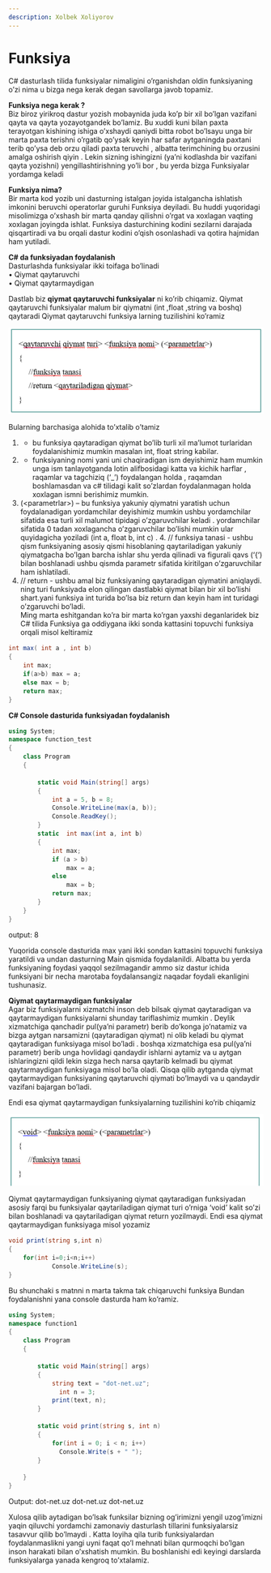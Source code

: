 ```yaml
---
description: Xolbek Xoliyorov
---
```


# Funksiya

C\# dasturlash tilida funksiyalar nimaligini o’rganishdan oldin funksiyaning o’zi nima u bizga nega kerak degan savollarga javob topamiz.

**Funksiya nega kerak ?**  
Biz biroz yirikroq dastur yozish mobaynida juda ko’p bir xil bo’lgan vazifani qayta va qayta yozayotgandek bo’lamiz. Bu xuddi kuni bilan paxta terayotgan kishining ishiga o’xshaydi qaniydi bitta robot bo’lsayu unga bir marta paxta terishni o’rgatib qo’ysak keyin har safar aytganingda paxtani terib qo’ysa deb orzu qiladi paxta teruvchi , albatta terimchining bu orzusini amalga oshirish qiyin . Lekin sizning ishingizni \(ya’ni kodlashda bir vazifani qayta yozishni\) yengillashtirishning yo’li bor , bu yerda bizga Funksiyalar yordamga keladi

**Funksiya nima?**  
Bir marta kod yozib uni dasturning istalgan joyida istalgancha ishlatish imkonini beruvchi operatorlar guruhi Funksiya deyiladi. Bu huddi yuqoridagi misolimizga o’xshash bir marta qanday qilishni o’rgat va xoxlagan vaqting xoxlagan joyingda ishlat. Funksiya dasturchining kodini sezilarni darajada qisqartiradi va bu orqali dastur kodini o’qish osonlashadi va qotira hajmidan ham yutiladi.

**C\# da funksiyadan foydalanish**  
Dasturlashda funksiyalar ikki toifaga bo’linadi  
• Qiymat qaytaruvchi  
• Qiymat qaytarmaydigan

Dastlab biz **qiymat qaytaruvchi funksiyalar** ni ko’rib chiqamiz. Qiymat qaytaruvchi funksiyalar malum bir qiymatni \(int ,float ,string va boshq\) qaytaradi Qiymat qaytaruvchi funksiya larning tuzilishini ko’ramiz

![](../../../.gitbook/assets/image%20%2857%29.png)

Bularning barchasiga alohida to’xtalib o’tamiz  
1. - bu funksiya qaytaradigan qiymat bo’lib turli xil ma’lumot turlaridan foydalanishimiz mumkin masalan int, float string kabilar.  
2. - funksiyaning nomi yani uni chaqiradigan ism deyishimiz ham mumkin unga ism tanlayotganda lotin alifbosidagi katta va kichik harflar , raqamlar va tagchiziq \(‘\_’\) foydalangan holda , raqamdan boshlamasdan va c\# tilidagi kalit so’zlardan foydalanmagan holda xoxlagan ismni berishimiz mumkin.  
3. \(&lt;parametrlar&gt;\) – bu funksiya yakuniy qiymatni yaratish uchun foydalanadigan yordamchilar deyishimiz mumkin ushbu yordamchilar sifatida esa turli xil malumot tipidagi o’zgaruvchilar keladi . yordamchilar sifatida 0 tadan xoxlagancha o’zgaruvchilar bo’lishi mumkin ular quyidagicha yoziladi \(int a, float b, int c\) . 4. // funksiya tanasi - ushbu qism funksiyaning asosiy qismi hisoblaning qaytariladigan yakuniy qiymatgacha bo’lgan barcha ishlar shu yerda qilinadi va figurali qavs \(‘{‘\) bilan boshlanadi ushbu qismda parametr sifatida kiritilgan o’zgaruvchilar ham ishlatiladi.  
5. // return - ushbu amal biz funksiyaning qaytaradigan qiymatini aniqlaydi. ning turi funksiyada elon qilingan dastlabki qiymat bilan bir xil bo’lishi shart.yani funksiya int turida bo’lsa biz return dan keyin ham int turidagi o’zgaruvchi bo’ladi.  
Ming marta eshitgandan ko’ra bir marta ko’rgan yaxshi deganlaridek biz C\# tilida Funksiya ga oddiygana ikki sonda kattasini topuvchi funksiya orqali misol keltiramiz

```csharp
int max( int a , int b)
{
    int max;
    if(a>b) max = a;
    else max = b;
    return max;
}
```

**C\# Console dasturida funksiyadan foydalanish**

```csharp
using System;
namespace function_test
{
    class Program
    {

        static void Main(string[] args)
        {
            int a = 5, b = 8;
            Console.WriteLine(max(a, b));
            Console.ReadKey();
        }
        static  int max(int a, int b)
        {
            int max;
            if (a > b)
                max = a;
            else
                max = b;
            return max;
        }        
    }
}
```

output: 8

Yuqorida console dasturida max yani ikki sondan kattasini topuvchi funksiya yaratildi va undan dasturning Main qismida foydalanildi. Albatta bu yerda funksiyaning foydasi yaqqol sezilmagandir ammo siz dastur ichida funksiyani bir necha marotaba foydalansangiz naqadar foydali ekanligini tushunasiz.

**Qiymat qaytarmaydigan funksiyalar**  
Agar biz funksiyalarni xizmatchi inson deb bilsak qiymat qaytaradigan va qaytarmaydigan funksiyalarni shunday tariflashimiz mumkin . Deylik xizmatchiga qanchadir pul\(ya’ni parametr\) berib do’konga jo’natamiz va bizga aytgan narsamizni \(qaytaradigan qiymat\) ni olib keladi bu qiymat qaytaradigan funksiyaga misol bo’ladi . boshqa xizmatchiga esa pul\(ya’ni parametr\) berib unga hovlidagi qandaydir ishlarni aytamiz va u aytgan ishlaringizni qildi lekin sizga hech narsa qaytarib kelmadi bu qiymat qaytarmaydigan funksiyaga misol bo’la oladi. Qisqa qilib aytganda qiymat qaytarmaydigan funksiyaning qaytaruvchi qiymati bo’lmaydi va u qandaydir vazifani bajargan bo’ladi.

Endi esa qiymat qaytarmaydigan funksiyalarning tuzilishini ko’rib chiqamiz

![](../../../.gitbook/assets/image%20%283%29.png)

Qiymat qaytarmaydigan funksiyaning qiymat qaytaradigan funksiyadan asosiy farqi bu funksiyalar qaytariladigan qiymat turi o’rniga ‘void’ kalit so’zi bilan boshlanadi va qaytariladigan qiymat return yozilmaydi. Endi esa qiymat qaytarmaydigan funksiyaga misol yozamiz

```csharp
void print(string s,int n)
{
    for(int i=0;i<n;i++)
            Console.WriteLine(s);
}
```

Bu shunchaki s matnni n marta takma tak chiqaruvchi funksiya Bundan foydalanishni yana console dasturda ham ko’ramiz.

```csharp
using System;
namespace function1
{
    class Program
    {

        static void Main(string[] args)
        {
            string text = "dot-net.uz";
              int n = 3;
            print(text, n);
        }

        static void print(string s, int n)
        {
            for(int i = 0; i < n; i++)
              Console.Write(s + " ");
        }

    }
}
```

Output: dot-net.uz dot-net.uz dot-net.uz

Xulosa qilib aytadigan bo’lsak funksilar bizning og’irimizni yengil uzog’imizni yaqin qiluvchi yordamchi zamonaviy dasturlash tillarini funksiyalarsiz tasavvur qilib bo’lmaydi . Katta loyiha qila turib funksiyalardan foydalanmaslikni yangi uyni faqat qo’l mehnati bilan qurmoqchi bo’lgan inson harakati bilan o’xshatish mumkin. Bu boshlanishi edi keyingi darslarda funksiyalarga yanada kengroq to’xtalamiz.

